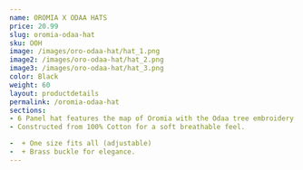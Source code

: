 ```yaml
---
name: OROMIA X ODAA HATS
price: 20.99
slug: oromia-odaa-hat
sku: OOH
image: /images/oro-odaa-hat/hat_1.png
image2: /images/oro-odaa-hat/hat_2.png
image3: /images/oro-odaa-hat/hat_3.png
color: Black
weight: 60
layout: productdetails
permalink: /oromia-odaa-hat
sections:
- 6 Panel hat features the map of Oromia with the Odaa tree embroidery on the front.
- Constructed from 100% Cotton for a soft breathable feel.

-  + One size fits all (adjustable)
-  + Brass buckle for elegance.
---
```

 


